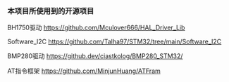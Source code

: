 ### 本项目所使用到的开源项目

BH1750驱动 https://github.com/Mculover666/HAL_Driver_Lib

Software_I2C https://github.com/Talha97/STM32/tree/main/Software_I2C

BMP280驱动 https://github.dev/ciastkolog/BMP280_STM32/

AT指令框架 https://github.com/MinjunHuang/ATFram